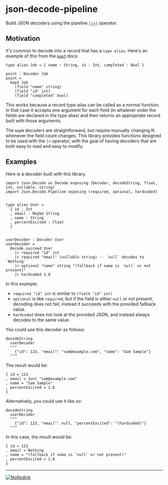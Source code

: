 # json-decode-pipeline

Build JSON decoders using the pipeline [`(|>)`](http://package.gren-lang.org/packages/gren-lang/core/3.0.0/Basics#|>)
operator.

## Motivation

It's common to decode into a record that has a `type alias`. Here's an example
of this from the [`map3`](http://package.gren-lang.org/packages/gren-lang/core/5.0.0/Json-Decode#map3)
docs:

```gren
type alias Job = { name : String, id : Int, completed : Bool }

point : Decoder Job
point =
  map3 Job
    (field "name" string)
    (field "id" int)
    (field "completed" bool)
```

This works because a record type alias can be called as a normal function. In
that case it accepts one argument for each field (in whatever order the fields
are declared in the type alias) and then returns an appropriate record built
with those arguments.

The `mapN` decoders are straightforward, but require manually changing N
whenever the field count changes. This library provides functions designed to
be used with the `|>` operator, with the goal of having decoders that are both
easy to read and easy to modify.

## Examples

Here is a decoder built with this library.

```gren
import Json.Decode as Decode exposing (Decoder, decodeString, float, int, nullable, string)
import Json.Decode.Pipeline exposing (required, optional, hardcoded)


type alias User =
  { id : Int
  , email : Maybe String
  , name : String
  , percentExcited : Float
  }


userDecoder : Decoder User
userDecoder =
  Decode.succeed User
    |> required "id" int
    |> required "email" (nullable string) -- `null` decodes to `Nothing`
    |> optional "name" string "(fallback if name is `null` or not present)"
    |> hardcoded 1.0
```

In this example:

* `required "id" int` is similar to `(field "id" int)`
* `optional` is like `required`, but if the field is either `null` or not present, decoding does not fail; instead it succeeds with the provided fallback value.
* `hardcoded` does not look at the provided JSON, and instead always decodes to the same value.

You could use this decoder as follows:

```gren
decodeString
  userDecoder
  """
    {"id": 123, "email": "sam@example.com", "name": "Sam Sample"}
  """
```

The result would be:

```gren
{ id = 123
, email = Just "sam@example.com"
, name = "Sam Sample"
, percentExcited = 1.0
}
```

Alternatively, you could use it like so:

```gren
decodeString
  userDecoder
  """
    {"id": 123, "email": null, "percentExcited": "(hardcoded)"}
  """
```

In this case, the result would be:

```gren
{ id = 123
, email = Nothing
, name = "(fallback if name is `null` or not present)"
, percentExcited = 1.0
}
```

---

[![NoRedInk](https://cloud.githubusercontent.com/assets/1094080/9069346/99522418-3a9d-11e5-8175-1c2bfd7a2ffe.png)](http://noredink.com/about/team)
